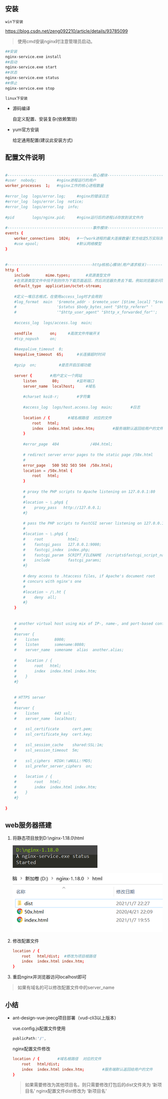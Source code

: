 ## 安装

`win下安装`

https://blog.csdn.net/zeng092210/article/details/93785099

>   使用cmd安装nginx时注意管理员启动。

```bash
##安装
nginx-service.exe install
##启动
nginx-service.exe start
##状态
nginx-service.exe status
##停止
nginx-service.exe stop
```



`linux下安装`

*   源码编译

    自定义配置、安装复杂(依赖繁琐)

*   yum官方安装

    给定通用配置(建议此安装方式)







## 配置文件说明

```conf

#--------------------------------------核心模块-----------------------------------------------
#user  nobody;		   #nginx进程运行的用户
worker_processes  1;   #nginx工作的核心进程数量

#error_log  logs/error.log;  	#nginx的错误日志
#error_log  logs/error.log  notice;
#error_log  logs/error.log  info;

#pid        logs/nginx.pid;		#nginx运行后的进程id存放到该文件内

#--------------------------------------事件模块-----------------------------------------------
events {
    worker_connections  1024;  	#一个work进程的最大连接数量(官方给定5万实际测试2~4万)
	#use epool;					#默认网络模型
}


#--------------------------------------http核核心模块(用户请求相关)-----------------------------------------------
http {
    include       mime.types; 		#资源类型文件
	#在资源类型文件中找不到则作为下载页面返回，然后浏览器负责去下载。例如浏览器访问localhost:80/info.php则直接下载php默认格式文件类似于html:5后的文件。
    default_type  application/octet-stream;
	
	#定义一堆日志格式，在使用access_log时才会用到
    #log_format  main  '$remote_addr - $remote_user [$time_local] "$request" '
    #                  '$status $body_bytes_sent "$http_referer" '
    #                  '"$http_user_agent" "$http_x_forwarded_for"';

    #access_log  logs/access.log  main;

    sendfile        on;		#高效文件传输开关
    #tcp_nopush     on;		

    #keepalive_timeout  0;
    keepalive_timeout  65;		#长连接超时时间

    #gzip  on;			#是否开启压缩功能

    server {		#用户定义一个网站
        listen       80;		#监听端口
        server_name  localhost;		#域名

        #charset koi8-r;		#字符集

        #access_log  logs/host.access.log  main;		#日志

        location / {		#域名根路径  对应的文件
            root   html;
            index  index.html index.htm;		#服务端默认返回给用户的文件
        }

        #error_page  404              /404.html;

        # redirect server error pages to the static page /50x.html
        #
        error_page   500 502 503 504  /50x.html;
        location = /50x.html {
            root   html;
        }

        # proxy the PHP scripts to Apache listening on 127.0.0.1:80
        #
        #location ~ \.php$ {
        #    proxy_pass   http://127.0.0.1;
        #}

        # pass the PHP scripts to FastCGI server listening on 127.0.0.1:9000
        #
        #location ~ \.php$ {
        #    root           html;
        #    fastcgi_pass   127.0.0.1:9000;
        #    fastcgi_index  index.php;
        #    fastcgi_param  SCRIPT_FILENAME  /scripts$fastcgi_script_name;
        #    include        fastcgi_params;
        #}

        # deny access to .htaccess files, if Apache's document root
        # concurs with nginx's one
        #
        #location ~ /\.ht {
        #    deny  all;
        #}
    }


    # another virtual host using mix of IP-, name-, and port-based configuration
    #
    #server {
    #    listen       8000;
    #    listen       somename:8080;
    #    server_name  somename  alias  another.alias;

    #    location / {
    #        root   html;
    #        index  index.html index.htm;
    #    }
    #}


    # HTTPS server
    #
    #server {
    #    listen       443 ssl;
    #    server_name  localhost;

    #    ssl_certificate      cert.pem;
    #    ssl_certificate_key  cert.key;

    #    ssl_session_cache    shared:SSL:1m;
    #    ssl_session_timeout  5m;

    #    ssl_ciphers  HIGH:!aNULL:!MD5;
    #    ssl_prefer_server_ciphers  on;

    #    location / {
    #        root   html;
    #        index  index.html index.htm;
    #    }
    #}

}

```





## web服务器搭建

1.  将静态项目放到D:\nginx-1.18.0\html

    ![1610029608194](第二章-Nginx安装以及搭建Web服务器.assets/1610029608194.png)

    ![1610029963138](第二章-Nginx安装以及搭建Web服务器.assets/1610029963138.png)

2.  修改配置文件

    ```conf
    location / {		
        root   html/dist;  #修改为项目根路径
        index  index.html index.htm;		
    }
    ```

    

3.  重启nginx并浏览器访问localhost即可



>   如果有域名的可以修改配置文件中的server_name













## 小结

*   ant-design-vue-jeecg项目部署（vud-cli3以上版本）

    vue.config.js配置文件使用

    ```javascript
    publicPath:'/',
    ```

    nginx配置文件修改

    ```conf
    location / {		#域名根路径  对应的文件
        root   html/dist;
        index  index.html index.htm;		#服务端默认返回给用户的文件
    }
    ```

    >   如果需要修改为其他项目名，则只需要修改打包后的dist文件夹为 ‘新项目名’ nginx配置文件dist修改为  ‘新项目名’

